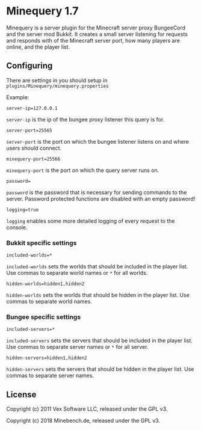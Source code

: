 # Minequery 1.7

Minequery is a server plugin for the Minecraft server proxy BungeeCord and the server mod Bukkit. It creates a small server listening for requests and responds with of the Minecraft server port, how many players are online, and the player list.

## Configuring

There are settings in you should setup in `plugins/Minequery/minequery.properties`

Example:

    server-ip=127.0.0.1

`server-ip` is the ip of the bungee proxy listener this query is for.

    server-port=25565

`server-port` is the port on which the bungee listener listens on and where users should connect.

    minequery-port=25566

`minequery-port` is the port on which the query server runs on.

    password=

`password` is the password that is necessary for sending commands to the server. Password protected functions are disabled with an empty password!

    logging=true

`logging` enables some more detailed logging of every request to the console.

### Bukkit specific settings

    included-worlds=*

`included-worlds` sets the worlds that should be included in the player list. Use commas to separate world names or `*` for all worlds.

    hidden-worlds=hidden1,hidden2

`hidden-worlds` sets the worlds that should be hidden in the player list. Use commas to separate world names.

### Bungee specific settings

    included-servers=*

`included-servers` sets the servers that should be included in the player list. Use commas to separate server names or `*` for all server.

    hidden-servers=hidden1,hidden2

`hidden-servers` sets the servers that should be hidden in the player list. Use commas to separate server names.

## License

Copyright (c) 2011 Vex Software LLC, released under the GPL v3.

Copyright (c) 2018 Minebench.de, released under the GPL v3.